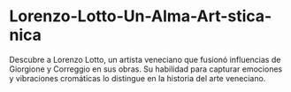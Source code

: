 # Lorenzo-Lotto-Un-Alma-Art-stica-nica
Descubre a Lorenzo Lotto, un artista veneciano que fusionó influencias de Giorgione y Correggio en sus obras. Su habilidad para capturar emociones y vibraciones cromáticas lo distingue en la historia del arte veneciano.
